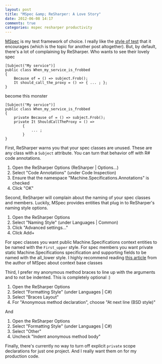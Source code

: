 ```yaml
---
layout: post
title: "MSpec &amp; ReSharper: A Love Story"
date: 2012-06-08 14:17
comments: true
categories: mspec resharper productivity
---
```


[MSpec][m] is my test framework of choice. I really like the [style of test][bdd] that it encourages (which is the topic for another post altogether). But, by default, there's a lot of complaining by ReSharper. Who wants to see their lovely spec

``` 
[Subject("My service")]
public class When_my_service_is_frobbed
{
    Because of = () => subject.Frob();
    It should_call_the_proxy = () => { ... ; };
}
```

become this monster

```
[Subject("My service")]
public class When_my_service_is_frobbed
{
    private Because of = () => subject.Frob();
    private It ShouldCallTheProxy = () => 
        {
            ... ;
        }
}
```

First, ReSharper warns you that your spec classes are unused. These are any class with a `Subject` attribute. You can turn that behavior off with R# code annotations.

 1. Open the ReSharper Options (ReSharper | Options...)
 2. Select "Code Annotations" (under Code Inspection)
 3. Ensure that the namespace "Machine.Specifications.Annotations" is checked
 4. Click "OK"

Second, ReSharper will complain about the naming of your spec classes and members. Luckily, MSpec provides entities that plug in to ReSharper's naming style options.

 1. Open the ReSharper Options
 2. Select "Naming Style" (under Languages | Common)
 3. Click "Advanced settings..."
 4. Click Add+

For spec classes you want public Machine.Specifications context entities to be named with the `First_upper` style. For spec members you want private static Machine.Specifications specification and supporting fields to be named with the all_lower style. I highly recommend reading [this article][m-ctx] from the author of MSpec about context base classes

Third, I prefer my anonymous method braces to line up with the arguments and to not be indented. This is completely optional :)

 1. Open the ReSharper Options
 2. Select "Formatting Style" (under Languages | C#)
 3. Select "Braces Layout"
 4. For "Anonymous method declaration", choose "At next line (BSD style)"

And

 1. Open the ReSharper Options
 2. Select "Formatting Style" (under Languages | C#)
 3. Select "Other"
 4. Uncheck "Indent anonymous method body"

Finally, there's currently no way to turn off explicit `private` scope declarations for  just one project. And I really want them on for my production code.

 [m]: https://github.com/machine/machine.specifications
 [m-ctx]: http://codebetter.com/aaronjensen/2009/10/05/a-recent-conversation-about-mspec-practices/
 [bdd]: http://dannorth.net/introducing-bdd/